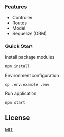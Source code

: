 ### Features

- Controller
- Routes
- Model
- Sequelize (ORM)

### Quick Start

Install package modules

    npm install

Environment configuration

    cp .env.example .env

Run application

    npm start

## License

[MIT](LICENSE)
